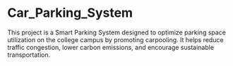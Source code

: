 # Car_Parking_System
This project is a Smart Parking System designed to optimize parking space utilization on the college campus by promoting carpooling. It helps reduce traffic congestion, lower carbon emissions, and encourage sustainable transportation.
